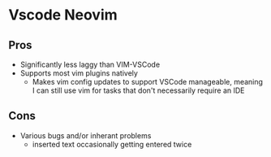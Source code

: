 # Vscode Neovim

## Pros

- Significantly less laggy than VIM-VSCode
- Supports most vim plugins natively
  - Makes vim config updates to support VSCode manageable, meaning I can still use vim for tasks that don't necessarily require an IDE

## Cons

- Various bugs and/or inherant problems
  - inserted text occasionally getting entered twice
